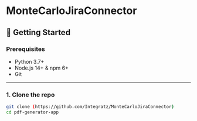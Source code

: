 # MonteCarloJiraConnector


## 🚀 Getting Started

### Prerequisites

- Python 3.7+  
- Node.js 14+ & npm 6+  
- Git

---

### 1. Clone the repo

```bash
git clone (https://github.com/Integratz/MonteCarloJiraConnector)
cd pdf-generator-app
```
